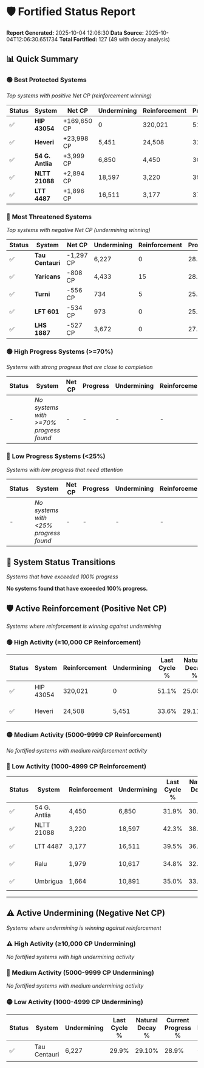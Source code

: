 # 🛡️ Fortified Status Report

**Report Generated:** 2025-10-04 12:06:30
**Data Source:** 2025-10-04T12:06:30.651734
**Total Fortified:** 127 (49 with decay analysis)

## 📊 Quick Summary

### 🟢 **Best Protected Systems**
*Top systems with positive Net CP (reinforcement winning)*

| Status | System | Net CP | Undermining | Reinforcement | Progress |
|--------|--------|--------|-------------|---------------|----------|
| ✅ | **HIP 43054** | +169,650 CP | 0 | 320,021 | 51.1% |
| ✅ | **Heveri** | +23,998 CP | 5,451 | 24,508 | 32.8% |
| ✅ | **54 G. Antlia** | +3,999 CP | 6,850 | 4,450 | 30.8% |
| ✅ | **NLTT 21088** | +2,894 CP | 18,597 | 3,220 | 39.4% |
| ✅ | **LTT 4487** | +1,896 CP | 16,511 | 3,177 | 37.0% |

### 🔴 **Most Threatened Systems**
*Top systems with negative Net CP (undermining winning)*

| Status | System | Net CP | Undermining | Reinforcement | Progress |
|--------|--------|--------|-------------|---------------|----------|
| ✅ | **Tau Centauri** | -1,297 CP | 6,227 | 0 | 28.9% |
| ✅ | **Yaricans** | -808 CP | 4,433 | 15 | 28.0% |
| ✅ | **Turni** | -556 CP | 734 | 5 | 25.5% |
| ✅ | **LFT 601** | -534 CP | 973 | 0 | 25.7% |
| ✅ | **LHS 1887** | -527 CP | 3,672 | 0 | 27.7% |

### 🟢 **High Progress Systems (>=70%)**
*Systems with strong progress that are close to completion*

| Status | System | Net CP | Progress | Undermining | Reinforcement |
|--------|--------|--------|----------|-------------|---------------|
| - | *No systems with >=70% progress found* | - | - | - | - |

### 🔴 **Low Progress Systems (<25%)**
*Systems with low progress that need attention*

| Status | System | Net CP | Progress | Undermining | Reinforcement |
|--------|--------|--------|----------|-------------|---------------|
| - | *No systems with <25% progress found* | - | - | - | - |
## 🔄 System Status Transitions
*Systems that have exceeded 100% progress*

**No systems found that have exceeded 100% progress.**

## 🛡️ Active Reinforcement (Positive Net CP)
*Systems where reinforcement is winning against undermining*

### 🟢 High Activity (≥10,000 CP Reinforcement)

| Status | System | Reinforcement | Undermining | Last Cycle % | Natural Decay % | Current Progress % | Current CP | Net CP | Activity |
|--------|--------|---------------|-------------|--------------|-----------------|-------------------|------------|--------|----------|
| ✅ | HIP 43054 | 320,021 | 0 | 51.1% | 25.00% | 51.1% | 332,150 | +169,650 | 🟢 High Reinforcement |
| ✅ | Heveri | 24,508 | 5,451 | 33.6% | 29.11% | 32.8% | 213,199 | +23,998 | 🟢 High Reinforcement |

### 🟡 Medium Activity (5000-9999 CP Reinforcement)

*No fortified systems with medium reinforcement activity*

### 🔴 Low Activity (1000-4999 CP Reinforcement)

| Status | System | Reinforcement | Undermining | Last Cycle % | Natural Decay % | Current Progress % | Current CP | Net CP | Activity |
|--------|--------|---------------|-------------|--------------|-----------------|-------------------|------------|--------|----------|
| ✅ | 54 G. Antlia | 4,450 | 6,850 | 31.9% | 30.18% | 30.8% | 200,200 | +3,999 | 🔵 Low Reinforcement |
| ✅ | NLTT 21088 | 3,220 | 18,597 | 42.3% | 38.95% | 39.4% | 256,099 | +2,894 | 🔵 Low Reinforcement |
| ✅ | LTT 4487 | 3,177 | 16,511 | 39.5% | 36.71% | 37.0% | 240,500 | +1,896 | 🔵 Low Reinforcement |
| ✅ | Ralu | 1,979 | 10,617 | 34.8% | 32.97% | 33.2% | 215,800 | +1,525 | 🔵 Low Reinforcement |
| ✅ | Umbrigua | 1,664 | 10,891 | 35.0% | 33.12% | 33.3% | 216,449 | +1,150 | 🔵 Low Reinforcement |


---

## ⚠️ Active Undermining (Negative Net CP)
*Systems where undermining is winning against reinforcement*

### ⚠️ High Activity (≥10,000 CP Undermining)

*No fortified systems with high undermining activity*

### 🔶 Medium Activity (5000-9999 CP Undermining)

*No fortified systems with medium undermining activity*

### 🟡 Low Activity (1000-4999 CP Undermining)

| Status | System | Undermining | Last Cycle % | Natural Decay % | Current Progress % | Reinforcement | Current CP | Net CP | Activity |
|--------|--------|-------------|--------------|-----------------|-------------------|---------------|------------|--------|----------|
| ✅ | Tau Centauri | 6,227 | 29.9% | 29.10% | 28.9% | 0 | 187,850 | -1,297 | 🟡 Low Undermining |
